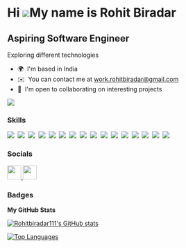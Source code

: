 Hi ![](https://user-images.githubusercontent.com/18350557/176309783-0785949b-9127-417c-8b55-ab5a4333674e.gif)My name is Rohit Biradar
=====================================================================================================================================

Aspiring Software Engineer
---------------------------

Exploring different technologies

* 🌍  I'm based in India
* ✉️  You can contact me at [work.rohitbiradar@gmail.com](mailto:work.rohitbiradar@gmail.com)
* 🤝  I'm open to collaborating on interesting projects

<a href="https://www.github.com/Rohitbiradar111" target="_blank" rel="noreferrer"><img
src="https://img.shields.io/github/followers/Rohitbiradar111?logo=github&style=for-the-badge&color=0891b2&labelColor=1c1917" /></a>

### Skills


<p align="left">
<a href="https://git-scm.com/" target="_blank" rel="noreferrer"><img src="https://skillicons.dev/icons?i=git" /></a>&nbsp;
<a href="https://www.oracle.com/java/" target="_blank" rel="noreferrer"><img src="https://skillicons.dev/icons?i=java" /></a>&nbsp;
<a href="https://developer.mozilla.org/en-US/docs/Web/JavaScript" target="_blank" rel="noreferrer"><img src="https://skillicons.dev/icons?i=js" /></a>&nbsp;
<a href="https://code.visualstudio.com/" target="_blank" rel="noreferrer"><img src="https://skillicons.dev/icons?i=vscode" /></a>&nbsp;
<a href="https://developer.mozilla.org/en-US/docs/Glossary/HTML5" target="_blank" rel="noreferrer"><img src="https://skillicons.dev/icons?i=html" /></a>&nbsp;
<a href="https://reactjs.org/" target="_blank" rel="noreferrer"><img src="https://skillicons.dev/icons?i=react" /></a>&nbsp;
<a href="https://www.w3.org/TR/CSS/#css" target="_blank" rel="noreferrer"><img src="https://skillicons.dev/icons?i=css" /></a>&nbsp;
<a href="https://sass-lang.com/" target="_blank" rel="noreferrer"><img src="https://skillicons.dev/icons?i=sass" /></a>&nbsp;
<a href="https://tailwindcss.com/" target="_blank" rel="noreferrer"><img src="https://skillicons.dev/icons?i=tailwind" /></a>&nbsp;
<a href="https://getbootstrap.com/" target="_blank" rel="noreferrer"><img src="https://skillicons.dev/icons?i=bootstrap" /></a>&nbsp;
<a href="https://redux.js.org/" target="_blank" rel="noreferrer"><img src="https://skillicons.dev/icons?i=redux" /></a>&nbsp;
<a href="https://vitejs.dev/" target="_blank" rel="noreferrer"><img src="https://skillicons.dev/icons?i=vite" /></a>&nbsp;
<a href="https://appwrite.io/" target="_blank" rel="noreferrer"><img src="https://skillicons.dev/icons?i=appwrite" /></a>&nbsp;
<a href="https://www.postman.com/" target="_blank" rel="noreferrer"><img src="https://skillicons.dev/icons?i=postman"/></a>&nbsp;
<a href="https://www.netlify.com/" target="_blank" rel="noreferrer"><img src="https://skillicons.dev/icons?i=netlify"/></a>&nbsp;
<a href="https://vercel.com/" target="_blank" rel="noreferrer"><img src="https://skillicons.dev/icons?i=vercel"/></a>&nbsp;
</p>

### Socials

<p align="left"> <a href="https://www.github.com/Rohitbiradar111" target="_blank" rel="noreferrer"> <picture> <source media="(prefers-color-scheme: dark)" srcset="https://raw.githubusercontent.com/danielcranney/readme-generator/main/public/icons/socials/github-dark.svg" /> <source media="(prefers-color-scheme: light)" srcset="https://raw.githubusercontent.com/danielcranney/readme-generator/main/public/icons/socials/github.svg" /> <img src="https://raw.githubusercontent.com/danielcranney/readme-generator/main/public/icons/socials/github.svg" width="32" height="32" /> </picture> </a> <a href="https://www.linkedin.com/in/rohitbiradar1" target="_blank" rel="noreferrer"> <picture> <source media="(prefers-color-scheme: dark)" srcset="https://raw.githubusercontent.com/danielcranney/readme-generator/main/public/icons/socials/linkedin-dark.svg" /> <source media="(prefers-color-scheme: light)" srcset="https://raw.githubusercontent.com/danielcranney/readme-generator/main/public/icons/socials/linkedin.svg" /> <img src="https://raw.githubusercontent.com/danielcranney/readme-generator/main/public/icons/socials/linkedin.svg" width="32" height="32" /> </picture> </a></p>

### Badges

<b>My GitHub Stats</b>

<a href="http://www.github.com/Rohitbiradar111"><img src="https://github-readme-stats.vercel.app/api?username=Rohitbiradar111&show_icons=true&hide=&count_private=true&title_color=0891b2&text_color=ffffff&icon_color=0891b2&bg_color=1c1917&hide_border=true&show_icons=true" alt="Rohitbiradar111's GitHub stats" /></a>

<a href="https://github.com/Rohitbiradar111" align="left"><img src="https://github-readme-stats.vercel.app/api/top-langs/?username=Rohitbiradar111&langs_count=10&title_color=0891b2&text_color=ffffff&icon_color=0891b2&bg_color=1c1917&hide_border=true&locale=en&custom_title=Top%20%Languages" alt="Top Languages" /></a>
